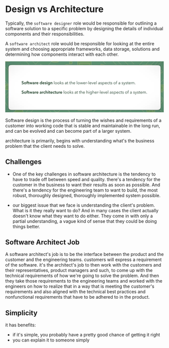 # Design vs Architecture

Typically, the `software designer` role would be responsible for outlining a software solution to a specific problem by designing the details of individual components and their responsibilities. 

A `software architect` role would be responsible for looking at the entire system and choosing appropriate frameworks, data storage, solutions and determining how components interact with each other. 

![](/img/des-vs-arch.png)

Software design is the process of turning the wishes and requirements of a customer into working code that is stable and maintainable in the long run, and can be evolved and can become part of a larger system. 

architecture is primarily, begins with understanding what's the business problem that the client needs to solve.

## Challenges
- One of the key challenges in software architecture is the tendency to have to trade off between speed and quality. there's a tendency for the customer in the business to want their results as soon as possible. And there's a tendency for the engineering team to want to build, the most robust, thoroughly designed, thoroughly implemented system possible.

- our biggest issue that we face is understanding the client's problem. What is it they really want to do? And in many cases the client actually doesn't know what they want to do either. They come in with only a partial understanding, a vague kind of sense that they could be doing things better.

## Software Architect Job
A software architect's job is to be the interface between the product and the customer and the engineering teams. customers will express a requirement of the software. it's the architect's job to then work with the customers and their representatives, product managers and such, to come up with the technical requirements of how we're going to solve the problem. And then they take those requirements to the engineering teams and worked with the engineers on how to realize that in a way that is meeting the customer's requirements and also aligned with the technical best practices and nonfunctional requirements that have to be adhered to in the product.

## Simplicity
it has benefits:
-  if it's simple, you probably have a pretty good chance of getting it right
- you can explain it to someone simply

